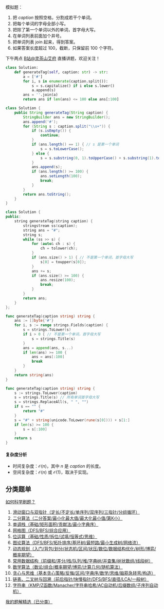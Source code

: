模拟题：

1. 把 $\textit{caption}$ 按照空格，分割成若干个单词。
2. 把每个单词的字母全部小写。
3. 把除了第一个单词以外的单词，首字母大写。
4. 在单词列表前面加个井号。
5. 把单词列表 join 起来，得到答案。
6. 如果答案长度超过 $100$，截断，只保留前 $100$ 个字符。

下午两点 [B站@灵茶山艾府](https://space.bilibili.com/206214) 直播讲题，欢迎关注！

```py [sol-Python3]
class Solution:
    def generateTag(self, caption: str) -> str:
        a = ['#']
        for i, s in enumerate(caption.split()):
            s = s.capitalize() if i else s.lower()
            a.append(s)
        ans = ''.join(a)
        return ans if len(ans) <= 100 else ans[:100]
```

```java [sol-Java]
class Solution {
    public String generateTag(String caption) {
        StringBuilder ans = new StringBuilder();
        ans.append('#');
        for (String s : caption.split("\\s+")) {
            if (s.isEmpty()) {
                continue;
            }
            if (ans.length() == 1) { // s 是第一个单词
                s = s.toLowerCase();
            } else {
                s = s.substring(0, 1).toUpperCase() + s.substring(1).toLowerCase();
            }
            ans.append(s);
            if (ans.length() >= 100) {
                ans.setLength(100);
                break;
            }
        }
        return ans.toString();
    }
}
```

```cpp [sol-C++]
class Solution {
public:
    string generateTag(string caption) {
        stringstream ss(caption);
        string ans = "#";
        string s;
        while (ss >> s) {
            for (auto& ch : s) {
                ch = tolower(ch);
            }
            if (ans.size() > 1) { // 不是第一个单词，首字母大写
                s[0] = toupper(s[0]);
            }
            ans += s;
            if (ans.size() >= 100) {
                ans.resize(100);
                break;
            }
        }
        return ans;
    }
};
```

```go [sol-Go 写法一]
func generateTag(caption string) string {
	ans := []byte{'#'}
	for i, s := range strings.Fields(caption) {
		s = strings.ToLower(s)
		if i > 0 { // 不是第一个单词，首字母大写
			s = strings.Title(s)
		}
		ans = append(ans, s...)
		if len(ans) >= 100 {
			ans = ans[:100]
			break
		}
	}
	return string(ans)
}
```

```go [sol-Go 写法二]
func generateTag(caption string) string {
	s := strings.ToLower(caption)
	s = strings.Title(s) // 所有单词首字母大写
	s = strings.ReplaceAll(s, " ", "")
	if s == "" {
		return "#"
	}
	s = "#" + string(unicode.ToLower(rune(s[0]))) + s[1:]
	if len(s) >= 100 {
		s = s[:100]
	}
	return s
}
```

#### 复杂度分析

- 时间复杂度：$\mathcal{O}(n)$，其中 $n$ 是 $\textit{caption}$ 的长度。
- 空间复杂度：$\mathcal{O}(n)$ 或 $\mathcal{O}(1)$，取决于实现。

## 分类题单

[如何科学刷题？](https://leetcode.cn/circle/discuss/RvFUtj/)

1. [滑动窗口与双指针（定长/不定长/单序列/双序列/三指针/分组循环）](https://leetcode.cn/circle/discuss/0viNMK/)
2. [二分算法（二分答案/最小化最大值/最大化最小值/第K小）](https://leetcode.cn/circle/discuss/SqopEo/)
3. [单调栈（基础/矩形面积/贡献法/最小字典序）](https://leetcode.cn/circle/discuss/9oZFK9/)
4. [网格图（DFS/BFS/综合应用）](https://leetcode.cn/circle/discuss/YiXPXW/)
5. [位运算（基础/性质/拆位/试填/恒等式/思维）](https://leetcode.cn/circle/discuss/dHn9Vk/)
6. [图论算法（DFS/BFS/拓扑排序/基环树/最短路/最小生成树/网络流）](https://leetcode.cn/circle/discuss/01LUak/)
7. [动态规划（入门/背包/划分/状态机/区间/状压/数位/数据结构优化/树形/博弈/概率期望）](https://leetcode.cn/circle/discuss/tXLS3i/)
8. [常用数据结构（前缀和/差分/栈/队列/堆/字典树/并查集/树状数组/线段树）](https://leetcode.cn/circle/discuss/mOr1u6/)
9. [数学算法（数论/组合/概率期望/博弈/计算几何/随机算法）](https://leetcode.cn/circle/discuss/IYT3ss/)
10. [贪心与思维（基本贪心策略/反悔/区间/字典序/数学/思维/脑筋急转弯/构造）](https://leetcode.cn/circle/discuss/g6KTKL/)
11. [链表、二叉树与回溯（前后指针/快慢指针/DFS/BFS/直径/LCA/一般树）](https://leetcode.cn/circle/discuss/K0n2gO/)
12. [字符串（KMP/Z函数/Manacher/字符串哈希/AC自动机/后缀数组/子序列自动机）](https://leetcode.cn/circle/discuss/SJFwQI/)

[我的题解精选（已分类）](https://github.com/EndlessCheng/codeforces-go/blob/master/leetcode/SOLUTIONS.md)
